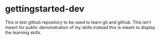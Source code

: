 # gettingstarted-dev
This is test github repository to be used to learn git and github. This isn't meant for public demonstration of my skills instead this is meant to display the learning skills.
